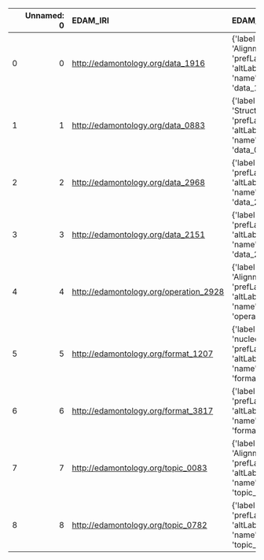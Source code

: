 |    |   Unnamed: 0 | EDAM_IRI                               | EDAM_DESC                                                                             | ENVO_IRI                                      | ENVO_DESC                                        |
|---:|-------------:|:---------------------------------------|:--------------------------------------------------------------------------------------|:----------------------------------------------|:-------------------------------------------------|
|  0 |            0 | http://edamontology.org/data_1916      | {'label': 'Alignment', 'prefLabel': None, 'altLabel': None, 'name': 'data_1916'}      | http://purl.obolibrary.org/obo/PATO_0001652   | {'label': 'Alignment'}                           |
|  1 |            1 | http://edamontology.org/data_0883      | {'label': 'Structure', 'prefLabel': None, 'altLabel': None, 'name': 'data_0883'}      | http://purl.obolibrary.org/obo/PATO_0000141   | {'label': 'Structure', 'prefLabel': 'Structure'} |
|  2 |            2 | http://edamontology.org/data_2968      | {'label': 'Image', 'prefLabel': None, 'altLabel': None, 'name': 'data_2968'}          | http://purl.obolibrary.org/obo/IAO_0000101    | {'label': 'Image', 'prefLabel': 'Image'}         |
|  3 |            3 | http://edamontology.org/data_2151      | {'label': 'Color', 'prefLabel': None, 'altLabel': None, 'name': 'data_2151'}          | http://purl.obolibrary.org/obo/PATO_0000014   | {'altLabel': 'Color'}                            |
|  4 |            4 | http://edamontology.org/operation_2928 | {'label': 'Alignment', 'prefLabel': None, 'altLabel': None, 'name': 'operation_2928'} | http://purl.obolibrary.org/obo/PATO_0001652   | {'label': 'Alignment'}                           |
|  5 |            5 | http://edamontology.org/format_1207    | {'label': 'nucleotide', 'prefLabel': None, 'altLabel': None, 'name': 'format_1207'}   | http://purl.obolibrary.org/obo/CHEBI_36976    | {'label': 'nucleotide'}                          |
|  6 |            6 | http://edamontology.org/format_3817    | {'label': 'latex', 'prefLabel': None, 'altLabel': None, 'name': 'format_3817'}        | http://purl.obolibrary.org/obo/ENVO_03501324  | {'label': 'latex'}                               |
|  7 |            7 | http://edamontology.org/topic_0083     | {'label': 'Alignment', 'prefLabel': None, 'altLabel': None, 'name': 'topic_0083'}     | http://purl.obolibrary.org/obo/PATO_0001652   | {'label': 'Alignment'}                           |
|  8 |            8 | http://edamontology.org/topic_0782     | {'label': 'Fungi', 'prefLabel': None, 'altLabel': None, 'name': 'topic_0782'}         | http://purl.obolibrary.org/obo/NCBITaxon_4751 | {'label': 'Fungi'}                               |